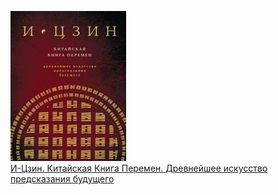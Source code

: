 ![](И-Цзин.%20Китайская%20Книга%20Перемен.%20Древнейшее%20искусство%20предсказания%20будущего.jpg)  
[И-Цзин. Китайская Книга Перемен. Древнейшее искусство предсказания будущего](И-Цзин.%20Китайская%20Книга%20Перемен.%20Древнейшее%20искусство%20предсказания%20будущего.md)
